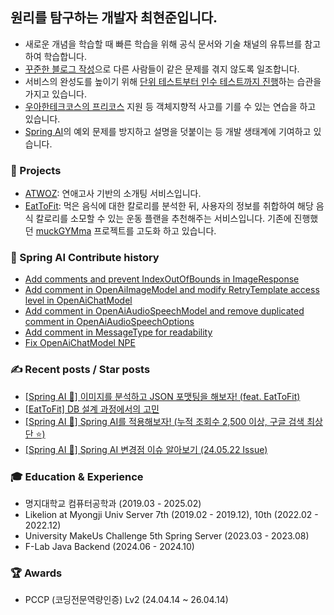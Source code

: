 ## 원리를 탐구하는 개발자 최현준입니다.
- 새로운 개념을 학습할 때 빠른 학습을 위해 공식 문서와 기술 채널의 유튜브를 참고하여 학습합니다.
- [꾸준한 블로그 작성](https://devwriter.tistory.com)으로 다른 사람들이 같은 문제를 겪지 않도록 일조합니다.
- 서비스의 완성도를 높이기 위해 [단위 테스트부터 인수 테스트까지 진행](https://github.com/sosow0212/atwoz/pull/28)하는 습관을 가지고 있습니다.
- [우아한테크코스의 프리코스](https://devwriter.tistory.com/category/%F0%9F%9A%80%20%EC%9A%B0%EC%95%84%ED%95%9C%ED%85%8C%ED%81%AC%EC%BD%94%EC%8A%A4%206%EA%B8%B0%20%EC%A7%80%EC%9B%90%20%EA%B8%B0%EB%A1%9D) 지원 등 객체지향적 사고를 기를 수 있는 연습을 하고 있습니다.
- [Spring AI](https://docs.spring.io/spring-ai/reference/)의 예외 문제를 방지하고 설명을 덧붙이는 등 개발 생태계에 기여하고 있습니다.

### 🚀 Projects
* [ATWOZ](https://github.com/sosow0212/atwoz): 연애고사 기반의 소개팅 서비스입니다.
* [EatToFit](https://github.com/f-lab-edu/EatToFit): 먹은 음식에 대한 칼로리를 분석한 뒤, 사용자의 정보를 취합하여 해당 음식 칼로리를 소모할 수 있는 운동 플랜을 추천해주는 서비스입니다. 기존에 진행했던 [muckGYMma](https://github.com/MJUZzang/muckGYMma) 프로젝트를 고도화 하고 있습니다.

### 🌱 Spring AI Contribute history
* [Add comments and prevent IndexOutOfBounds in ImageResponse](https://github.com/spring-projects/spring-ai/pull/745)
* [Add comment in OpenAiImageModel and modify RetryTemplate access level in OpenAiChatModel](https://github.com/spring-projects/spring-ai/pull/756)
* [Add comment in OpenAiAudioSpeechModel and remove duplicated comment in OpenAiAudioSpeechOptions](https://github.com/spring-projects/spring-ai/pull/932)
* [Add comment in MessageType for readability](https://github.com/spring-projects/spring-ai/pull/1000)
* [Fix OpenAiChatModel NPE](https://github.com/spring-projects/spring-ai/pull/975)

### ✍️ Recent posts / Star posts
* [[Spring AI 🤖] 이미지를 분석하고 JSON 포맷팅을 해보자! (feat. EatToFit)](https://devwriter.tistory.com/57)
* [[EatToFit] DB 설계 과정에서의 고민](https://devwriter.tistory.com/56)
* [[Spring AI 🤖] Spring AI를 적용해보자! (누적 조회수 2,500 이상, 구글 검색 최상단 ⭐️)](https://devwriter.tistory.com/39)
* [[Spring AI 🤖] Spring AI 변경점 이슈 알아보기 (24.05.22 Issue)](https://devwriter.tistory.com/44)

### 🎓 Education & Experience
* 명지대학교 컴퓨터공학과 (2019.03 - 2025.02)
* Likelion at Myongji Univ Server 7th (2019.02 - 2019.12), 10th (2022.02 - 2022.12)
* University MakeUs Challenge 5th Spring Server (2023.03 - 2023.08)
* F-Lab Java Backend (2024.06 - 2024.10)

### 🏆 Awards
* PCCP (코딩전문역량인증) Lv2 (24.04.14 ~ 26.04.14)
